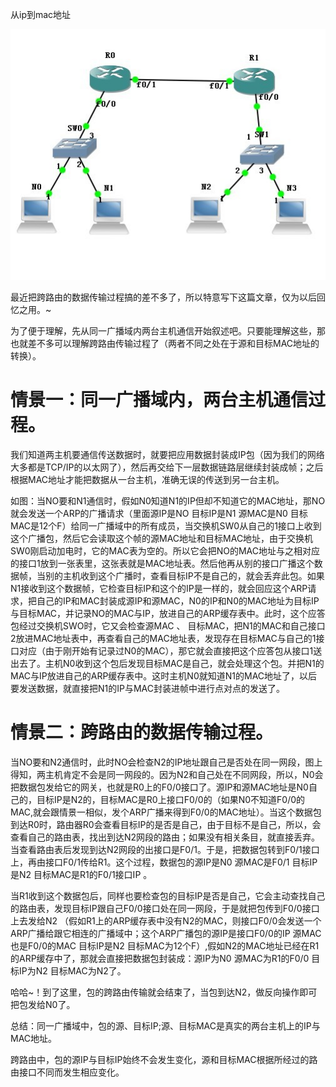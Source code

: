 从ip到mac地址

![img](assets\23886490_1323507015AxuT.jpg)

最近把跨路由的数据传输过程搞的差不多了，所以特意写下这篇文章，仅为以后回忆之用。~

 为了便于理解，先从同一广播域内两台主机通信开始叙述吧。只要能理解这些，那也就差不多可以理解跨路由传输过程了（两者不同之处在于源和目标MAC地址的转换）。



# 情景一：同一广播域内，两台主机通信过程。

​    我们知道两主机要通信传送数据时，就要把应用数据封装成IP包（因为我们的网络大多都是TCP/IP的以太网了），然后再交给下一层数据链路层继续封装成帧；之后根据MAC地址才能把数据从一台主机，准确无误的传送到另一台主机。

​    如图：当NO要和N1通信时，假如N0知道N1的IP但却不知道它的MAC地址，那NO就会发送一个ARP的广播请求（里面源IP是NO 目标IP是N1  源MAC是N0  目标MAC是12个F）给同一广播域中的所有成员，当交换机SW0从自己的1接口上收到这个广播包，然后它会读取这个帧的源MAC地址和目标MAC地址，由于交换机SW0刚启动加电时，它的MAC表为空的。所以它会把NO的MAC地址与之相对应的接口1放到一张表里，这张表就是MAC地址表。然后他再从别的接口广播这个数据帧，当别的主机收到这个广播时，查看目标IP不是自己的，就会丢弃此包。如果N1接收到这个数据帧，它检查目标IP和这个的IP是一样的，就会回应这个ARP请求，把自己的IP和MAC封装成源IP和源MAC，N0的IP和N0的MAC地址为目标IP与目标MAC，并记录NO的MAC与IP，放进自己的ARP缓存表中。此时，这个应答包经过交换机SWO时，它又会检查源MAC 、 目标MAC，把N1的MAC和自己接口2放进MAC地址表中，再查看自己的MAC地址表，发现存在目标MAC与自己的1接口对应（由于刚开始有记录过N0的MAC），那它就会直接把这个应答包从接口1送出去了。主机N0收到这个包后发现目标MAC是自己，就会处理这个包。并把N1的MAC与IP放进自己的ARP缓存表中。这时主机N0就知道N1的MAC地址了，以后要发送数据，就直接把N1的IP与MAC封装进帧中进行点对点的发送了。

# 情景二：跨路由的数据传输过程。

​    当NO要和N2通信时，此时NO会检查N2的IP地址跟自己是否处在同一网段，图上得知，两主机肯定不会是同一网段的。因为N2和自己处在不同网段，所以，N0会把数据包发给它的网关，也就是R0上的F0/0接口了。源IP和源MAC地址是N0自己的，目标IP是N2的，目标MAC是R0上接口F0/0的（如果N0不知道F0/0的MAC,就会跟情景一相似，发个ARP广播来得到F0/0的MAC地址）。当这个数据包到达R0时，路由器R0会查看目标IP的是否是自己，由于目标不是自己，所以，会查看自己的路由表，找出到达N2网段的路由；如果没有相关条目，就直接丢弃。当查看路由表后发现到达N2网段的出接口是F0/1。于是，把数据包转到F0/1接口上，再由接口F0/1传给R1。这个过程，数据包的源IP是N0 源MAC是F0/1 目标IP是N2 目标MAC是R1的F0/1接口IP 。

​    当R1收到这个数据包后，同样也要检查包的目标IP是否是自己，它会主动查找自己的路由表，发现目标IP跟自己F0/0接口处在同一网段，于是就把包传到F0/0接口上去发给N2 （假如R1上的ARP缓存表中没有N2的MAC，则接口F0/0会发送一个ARP广播给跟它相连的广播域中；这个ARP广播包的源IP是接口F0/0的IP 源MAC也是F0/0的MAC  目标IP是N2 目标MAC为12个F）,假如N2的MAC地址已经在R1的ARP缓存中了，那就会直接把数据包封装成：源IP为N0 源MAC为R1的F0/0 目标IP为N2 目标MAC为N2了。

   哈哈~！到了这里，包的跨路由传输就会结束了，当包到达N2，做反向操作即可把包发给N0了。

总结：同一广播域中，包的源、目标IP;源、目标MAC是真实的两台主机上的IP与MAC地址。

跨路由中，包的源IP与目标IP始终不会发生变化，源和目标MAC根据所经过的路由接口不同而发生相应变化。